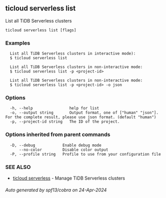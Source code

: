 ## ticloud serverless list

List all TiDB Serverless clusters

```
ticloud serverless list [flags]
```

### Examples

```
  List all TiDB Serverless clusters in interactive mode):
  $ ticloud serverless list

  List all TiDB Serverless clusters in non-interactive mode:
  $ ticloud serverless list -p <project-id>

  List all TiDB Serverless clusters in non-interactive mode:
  $ ticloud serverless list -p <project-id> -o json
```

### Options

```
  -h, --help                help for list
  -o, --output string       Output format, one of ["human" "json"]. For the complete result, please use json format. (default "human")
  -p, --project-id string   The ID of the project.
```

### Options inherited from parent commands

```
  -D, --debug            Enable debug mode
      --no-color         Disable color output
  -P, --profile string   Profile to use from your configuration file
```

### SEE ALSO

* [ticloud serverless](ticloud_serverless.md)	 - Manage TiDB Serverless clusters

###### Auto generated by spf13/cobra on 24-Apr-2024
